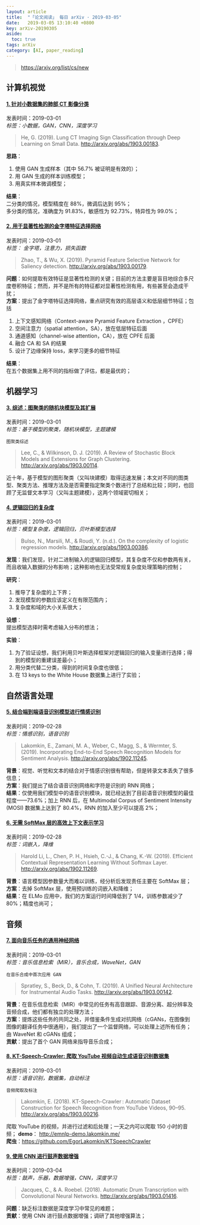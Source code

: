```yaml
---
layout: article
title:  "「论文阅读」 每日 arXiv · 2019-03-05"
date:   2019-03-05 13:10:40 +0800
key: arXiv-20190305
aside:
  toc: true
tags: arXiv
category: [AI, paper_reading]
---
```


><https://arxiv.org/list/cs/new>  




## 计算机视觉
#### [1. 针对小数据集的肺部 CT 影像分类](http://cn.arxiv.org/abs/1903.00183)
发表时间：2019-03-01     
*标签：小数据，GAN，CNN，深度学习*  



<!--more-->

>He, G. (2019). Lung CT Imaging Sign Classification through Deep Learning on Small Data. <http://arxiv.org/abs/1903.00183>.   


**思路**：  
1. 使用 GAN 生成样本（其中 56.7% 被证明是有效的）；  
2. 用 GAN 生成的样本训练模型；  
3. 用真实样本微调模型；  

**结果**：   
二分类的情况，模型精度在 88%，微调后达到 95%；  
多分类的情况，准确度为 91.83%，敏感性为 92.73%，特异性为 99.0%；   


#### [2. 用于显著性检测的金字塔特征选择网络](http://cn.arxiv.org/abs/1903.00179)
发表时间：2019-03-01     
*标签： 金字塔，注意力，损失函数*  


>Zhao, T., & Wu, X. (2019). Pyramid Feature Selective Network for Saliency detection. <http://arxiv.org/abs/1903.00179>.


**问题**：如何提取有效特征是显著性检测的关键；目前的方法主要是盲目地综合多尺度卷积特征；然而，并不是所有的特征都对显著性检测有用，有些甚至会造成干扰；  
**方案**：提出了金字塔特征选择网络，重点研究有效的高层语义和低层细节特征；包括   
1. 上下文感知网络（Context-aware Pyramid Feature Extraction ，CPFE）   
2. 空间注意力（spatial attention，SA），放在低层特征后面   
3. 通道感知（channel-wise attention，CA），放在 CPFE 后面   
4. 融合 CA 和 SA 的结果   
5. 设计了边缘保持 loss，来学习更多的细节特征   

**结果**：   
在五个数据集上用不同的指标做了评估，都是最优的；    


## 机器学习

#### [3. 综述：图聚类的随机块模型及其扩展](http://cn.arxiv.org/abs/1903.00114)  
发表时间：2019-03-01   
*标签：基于模型的聚类，随机块模型，主题建模*    

    图聚类综述  

>Lee, C., & Wilkinson, D. J. (2019). A Review of Stochastic Block Models and Extensions for Graph Clustering. <http://arxiv.org/abs/1903.00114>.   

近十年，基于模型的图形聚类（又叫块建模）取得迅速发展；本文对不同的图类型、聚类方法、推理方法及是否需要指定聚类个数进行了总结和比较；同时，也回顾了无监督文本学习（又叫主题建模），这两个领域密切相关；   

#### [4. 逻辑回归的复杂度](http://cn.arxiv.org/abs/1903.00386)  
发表时间：2019-03-01   
*标签：模型复杂度，逻辑回归，贝叶斯模型选择*      

>Bulso, N., Marsili, M., & Roudi, Y. (n.d.). On the complexity of logistic regression models. <http://arxiv.org/abs/1903.00386>.   

**发现**：我们发现，针对二进制输入的逻辑回归模型，其复杂度不仅和参数两有关，而且收输入数据的分布影响；这种影响也无法受常规复杂度处理策略的控制；  

**研究**：  
1. 推导了复杂度的上下界；  
2. 发现模型的参数应该定义在有限范围内；  
3. 复杂度和域的大小关系很大；  

**设想**：  
提出模型选择时需考虑输入分布的想法；  

**实验**：  
1. 为了验证设想，我们利用贝叶斯选择框架对逻辑回归的输入变量进行选择；得到的模型的重建误差最小；   
2. 用分类代替二分类，得到的时间复杂度也很低；  
3. 在 13 keys to the White House 数据集上进行了实验；  


## 自然语言处理
#### [5. 结合端到端语音识别模型进行情感识别](http://cn.arxiv.org/abs/1902.11245)  
发表时间：2019-02-28   
*标签：情感识别，语音识别*    

>Lakomkin, E., Zamani, M. A., Weber, C., Magg, S., & Wermter, S. (2019). Incorporating End-to-End Speech Recognition Models for Sentiment Analysis. <http://arxiv.org/abs/1902.11245>.   


**背景**：视觉、听觉和文本的结合对于情感识别很有帮助，但是转录文本丢失了很多信息；   
**方案**：我们提出了结合语音识别网络和字符是识别的 RNN 网络；   
**结果**：仅使用我们模型中的语音识别模块，就已经达到了目前语音识别模型的最佳程度——73.6%；加上 RNN 后，在 Multimodal Corpus of Sentiment Intensity (MOSI) 数据集上达到了 80.4%，RNN 的加入至少可以提高 2%；    


#### [6. 无需 SoftMax 层的高效上下文表示学习](http://cn.arxiv.org/abs/1902.11269)  
发表时间：2019-02-28   
*标签：词嵌入，降维*    

>Harold Li, L., Chen, P. H., Hsieh, C.-J., & Chang, K.-W. (2019). Efficient Contextual Representation Learning Without Softmax Layer. <http://arxiv.org/abs/1902.11269>.    

**背景**：语言模型因参数量大而难以训练，经分析后发现责任主要在 SoftMax 层；   
**方案**：去掉 SoftMax 层，使用预训练的词嵌入和降维；   
**结果**：在 ELMo 应用中，我们的方案运行时间降低到了 1/4，训练参数减少了 80%；精度也尚可；   


## 音频
#### [7. 面向音乐任务的通用神经网络](http://cn.arxiv.org/abs/1903.00142)  
发表时间：2019-03-01   
*标签：音乐信息检索（MIR），音乐合成，WaveNet，GAN*    

    在音乐合成中首次应用 GAN   

>Spratley, S., Beck, D., & Cohn, T. (2019). A Unified Neural Architecture for Instrumental Audio Tasks. <http://arxiv.org/abs/1903.00142>.   


**背景**：在音乐信息检索（MIR）中常见的任务有高音跟踪、音源分离、超分辨率及音频合成，他们都有独立的处理方法；  
**方案**：提炼这些任务的共同之处，并借鉴条件生成对抗网络（cGANs，在图像到图像的翻译任务中很通用），我们提出了一个监督网络，可以处理上述所有任务；由 WaveNet 和 cGANs 组成；   
**贡献**：提出了首个 GAN 网络来指导音乐合成；     


#### [8. KT-Speech-Crawler: 爬取 YouTube 视频自动生成语音识别数据集](http://cn.arxiv.org/abs/1903.00216)  
发表时间：2019-03-01   
*标签：语音识别，数据集，自动标注*    

    音频爬取及标注     

>Lakomkin, E. (2018). KT-Speech-Crawler : Automatic Dataset Construction for Speech Recognition from YouTube Videos, 90–95. <http://arxiv.org/abs/1903.00216>.   


爬取 YouTube 的视频，并进行过滤和后处理；一天之内可以爬取 150 小时的音频；
**demo**： <http://emnlp-demo.lakomkin.me/>  
**爬虫**：<https://github.com/EgorLakomkin/KTSpeechCrawler>   

#### [9. 使用 CNN 进行鼓声数据增强](http://cn.arxiv.org/abs/1903.01416)  
发表时间：2019-03-04   
*标签：鼓声，乐器，数据增强，CNN，深度学习*         

>Jacques, C., & A. Roebel. (2018). Automatic Drum Transcription with Convolutional Neural Networks. <http://arxiv.org/abs/1903.01416>.   

**问题**：缺乏标注数据是深度学习中常见的难题；    
**贡献**：使用 CNN 进行鼓点数据增强；调研了其他增强算法；    
